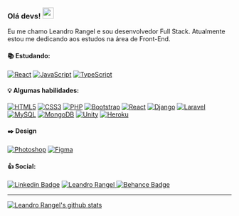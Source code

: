 ### Olá devs! <img src="https://media.giphy.com/media/hvRJCLFzcasrR4ia7z/giphy.gif" width="25px">

Eu me chamo Leandro Rangel e sou desenvolvedor Full Stack. Atualmente estou me dedicando aos estudos na área de Front-End.

#### :books: Estudando:
[![React](https://img.shields.io/badge/React-20232A?style=for-the-badge&logo=react&logoColor=61DAFB)](#)
[![JavaScript](https://img.shields.io/badge/JavaScript-F7DF1E?style=for-the-badge&logo=javascript&logoColor=black)](#)
[![TypeScript](https://img.shields.io/badge/TypeScript-007ACC?style=for-the-badge&logo=typescript&logoColor=white)](#)

#### :bulb:	Algumas habilidades:
[![HTML5](https://img.shields.io/badge/HTML5-E34F26?style=for-the-badge&logo=html5&logoColor=white)](#)
[![CSS3](https://img.shields.io/badge/CSS3-1572B6?style=for-the-badge&logo=css3&logoColor=white)](#)
[![PHP](https://img.shields.io/badge/PHP-777BB4?style=for-the-badge&logo=php&logoColor=white)](#)
[![Bootstrap](https://img.shields.io/badge/Bootstrap-563D7C?style=for-the-badge&logo=bootstrap&logoColor=white)](#)
[![React](https://img.shields.io/badge/React-20232A?style=for-the-badge&logo=react&logoColor=61DAFB)](#)
[![Django](https://img.shields.io/badge/Django-092E20?style=for-the-badge&logo=django&logoColor=white)](#)
[![Laravel](https://img.shields.io/badge/Laravel-FF2D20?style=for-the-badge&logo=laravel&logoColor=white)](#)
[![MySQL](https://img.shields.io/badge/MySQL-00000F?style=for-the-badge&logo=mysql&logoColor=white)](#)
[![MongoDB](https://img.shields.io/badge/MongoDB-4EA94B?style=for-the-badge&logo=mongodb&logoColor=white)](#)
[![Unity](https://img.shields.io/badge/Unity-100000?style=for-the-badge&logo=unity&logoColor=white)](#)
[![Heroku](https://img.shields.io/badge/Heroku-430098?style=for-the-badge&logo=heroku&logoColor=white)](#)

#### :black_nib: Design
[![Photoshop](https://img.shields.io/badge/Photoshop-24205E.svg?style=for-the-badge&logo=adobe-photoshop&logoColor=white)](#)
[![Figma](https://img.shields.io/badge/Figma-F24D1D.svg?style=for-the-badge&logo=figma&logoColor=white)](#)

#### :+1: Social:

[![Linkedin Badge](https://img.shields.io/badge/LinkedIn-0077B5?style=for-the-badge&logo=linkedin&logoColor=white)](https://www.linkedin.com/in/leandro-ranggel)
<a href="mailto:leandro.mdrs06@gmail.com">
      <img alt="Leandro Rangel" src="https://img.shields.io/badge/Gmail-D14836?style=for-the-badge&logo=gmail&logoColor=white" />
</a>
[![Behance Badge](https://aleen42.github.io/badges/src/behance.svg)](https://www.behance.net/leandroranggel)
____


[![Leandro Rangel's github stats](https://github-readme-stats.vercel.app/api?username=LeoRangel&theme=light&show_icons=true&count_private=true)](#)

